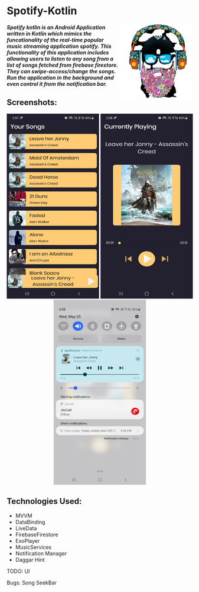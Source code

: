 # Spotify-Kotlin

<img height=200px align="right" src="https://github.com/SiddyDevelops/Spotify-Kotlin/blob/master/Screenshots/logo.png" />
<p>
  
***Spotify kotlin is an Android Application written in Kotlin which mimics the funcationality of the real-time popular music streaming application spotify. This functionality of this application includes allowing users to listen to any song from a list of songs fetched from firebase firestore. They can swipe-access/change the songs. Run the application in the background and even control it from the notification bar.***
  
<p/>

## Screenshots:
<p align="center">
  <img width="250" height="500" src="https://github.com/SiddyDevelops/Spotify-Kotlin/blob/master/Screenshots/SongList.jpg">  
  <img width="250" height="500" src="https://github.com/SiddyDevelops/Spotify-Kotlin/blob/master/Screenshots/SpecificSong.jpg">
  <img width="250" height="500" src="https://github.com/SiddyDevelops/Spotify-Kotlin/blob/master/Screenshots/Notification.jpg">
</p>

## Technologies Used: 
- MVVM
- DataBinding
- LiveData
- FirebaseFirestore
- ExoPlayer
- MusicServices
- Notification Manager
- Daggar Hint

TODO: UI

Bugs: Song SeekBar
